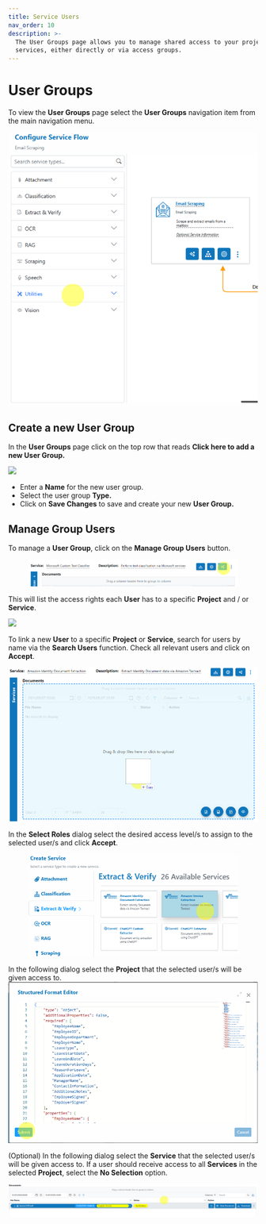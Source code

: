 ```yaml
---
title: Service Users
nav_order: 10
description: >-
  The User Groups page allows you to manage shared access to your projects and
  services, either directly or via access groups.
---
```


# User Groups

To view the **User Groups** page select the **User Groups** navigation item from the main navigation menu.

![](<.gitbook/assets/image (13).png>)

## Create a new User Group

In the **User Groups** page click on the top row that reads **Click here to add a new User Group.**

![](<.gitbook/assets/image (7) (2) (2).png>)

* Enter a **Name** for the new user group.
* Select the user group **Type.**
* Click on **Save Changes** to save and create your new **User Group.**

## Manage Group Users

To manage a **User Group**, click on the **Manage Group Users** button.

<figure><img src=".gitbook/assets/image (33) (1).png" alt=""><figcaption></figcaption></figure>

This will list the access rights each **User** has to a specific **Project** and / or **Service**.

![](<.gitbook/assets/image (1) (4).png>)

To link a new **User** to a specific **Project** or **Service**, search for users by name via the **Search Users** function. Check all relevant users and click on **Accept**.&#x20;

![](<.gitbook/assets/image (50).png>)

In the **Select Roles** dialog select the desired access level/s to assign to the selected user/s and click **Accept**.

<figure><img src=".gitbook/assets/image (53).png" alt=""><figcaption></figcaption></figure>

In the following dialog select the **Project** that the selected user/s will be given access to.\
![](<.gitbook/assets/image (31).png>)

(Optional) In the following dialog select the **Service** that the selected user/s will be given access to. If a user should receive access to all **Services** in the selected **Project**, select the **No Selection** option.

![](<.gitbook/assets/image (57) (1).png>)
